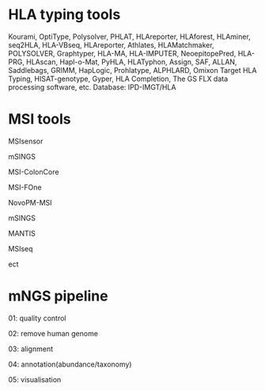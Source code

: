 # HLA typing tools
Kourami, OptiType, Polysolver, PHLAT, HLAreporter, HLAforest, HLAminer, seq2HLA, HLA-VBseq, HLAreporter, Athlates, HLAMatchmaker, POLYSOLVER, Graphtyper, HLA-MA, HLA-IMPUTER, NeoepitopePred, HLA-PRG, HLAscan, Hapl-o-Mat, PyHLA, HLATyphon, Assign, SAF, ALLAN, Saddlebags, GRIMM, HapLogic, Prohlatype, ALPHLARD, Omixon Target HLA Typing, HISAT-genotype, Gyper, HLA Completion, The GS FLX data processing software, etc.
Database: IPD-IMGT/HLA
# MSI tools
MSIsensor

mSINGS

MSI-ColonCore

MSI-FOne

NovoPM-MSI

mSINGS

MANTIS

MSIseq

ect

# mNGS pipeline
01: quality control

02: remove human genome

03: alignment

04: annotation(abundance/taxonomy)

05: visualisation





